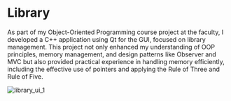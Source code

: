 # Library

As part of my Object-Oriented Programming course project at the faculty, I developed a C++ application using Qt for the GUI, focused on library management. This project not only enhanced my understanding of OOP principles, memory management, and design patterns like Observer and MVC but also provided practical experience in handling memory efficiently, including the effective use of pointers and applying the Rule of Three and Rule of Five.

![library_ui_1](https://github.com/raulfrandes/Library/tree/main/images/library_ui_1.png?raw=true)